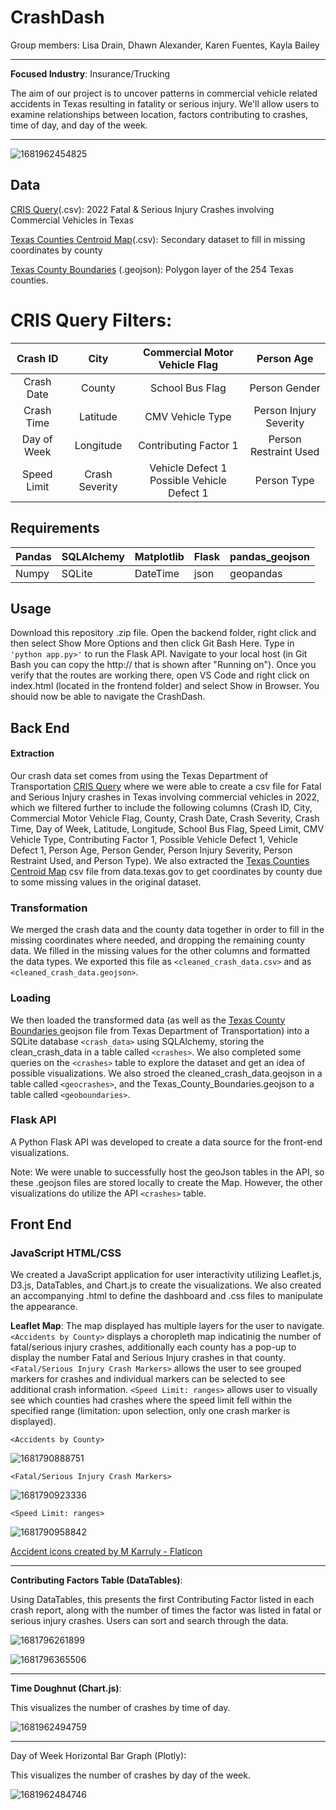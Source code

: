 # CrashDash

Group members: Lisa Drain, Dhawn Alexander, Karen Fuentes, Kayla Bailey

---

**Focused Industry**: Insurance/Trucking

The aim of our project is to uncover patterns in commercial vehicle related accidents in Texas resulting in fatality or serious injury. We'll allow users to examine relationships between location, factors contributing to crashes, time of day, and day of the week.

---

![1681962454825](image/README/1681962454825.png)

## Data

[CRIS Query]([https://cris.dot.state.tx.us/public/Query/app/home](https://cris.dot.state.tx.us/public/Query/app/home))(.csv): 2022 Fatal & Serious Injury Crashes involving Commercial Vehicles in Texas

[Texas Counties Centroid Map](https://data.texas.gov/widgets/ups3-9e8m?mobile_redirect=true)(.csv): Secondary dataset to fill in missing coordinates by county

[Texas County Boundaries](https://gis-txdot.opendata.arcgis.com/datasets/9b2eb7d232584572ad53bad41c76b04d_0/explore?location=30.911526%2C-100.049428%2C6.90) (.geojson): Polygon layer of the 254 Texas counties.

# CRIS Query Filters:

|  Crash ID  |      City      |          Commercial Motor Vehicle Flag          |       Person Age       |
| :---------: | :------------: | :---------------------------------------------: | :--------------------: |
| Crash Date |     County     |                 School Bus Flag                 |     Person Gender     |
| Crash Time |    Latitude    |                CMV Vehicle Type                | Person Injury Severity |
| Day of Week |   Longitude   |              Contributing Factor 1              | Person Restraint Used |
| Speed Limit | Crash Severity | Vehicle Defect 1<br />Possible Vehicle Defect 1 |      Person Type      |

## Requirements

| Pandas | SQLAlchemy | Matplotlib | Flask | pandas_geojson |
| ------ | ---------- | ---------- | ----- | -------------- |
| Numpy  | SQLite     | DateTime   | json  | geopandas      |

## Usage

Download this repository .zip file. Open the backend folder, right click and then select Show More Options and then click Git Bash Here. Type in `'python app.py>'` to run the Flask API. Navigate to your local host (in Git Bash you can copy the http:// that is shown after "Running on"). Once you verify that the routes are working there, open VS Code and right click on index.html (located in the frontend folder) and select Show in Browser. You should now be able to navigate the CrashDash.

## Back End

#### Extraction

Our crash data set comes from using the Texas Department of Transportation [CRIS Query]([https://cris.dot.state.tx.us/public/Query/app/home](https://cris.dot.state.tx.us/public/Query/app/home)) where we were able to create a csv file for Fatal and Serious Injury crashes in Texas involving commercial vehicles in 2022, which we filtered further to include the following columns (Crash ID, City, Commercial Motor Vehicle Flag, County, Crash Date, Crash Severity, Crash Time, Day of Week, Latitude, Longitude, School Bus Flag, Speed Limit, CMV Vehicle Type, Contributing Factor 1, Possible Vehicle Defect 1, Vehicle Defect 1, Person Age, Person Gender, Person Injury Severity, Person Restraint Used, and Person Type). We also extracted the [Texas Counties Centroid Map](https://data.texas.gov/widgets/ups3-9e8m?mobile_redirect=true) csv file from data.texas.gov to get coordinates by county due to some missing values in the original dataset.

### Transformation

We merged the crash data and the county data together in order to fill in the missing coordinates where needed, and dropping the remaining county data. We filled in the missing values for the other columns and formatted the data types. We exported this file as `<cleaned_crash_data.csv>` and as `<cleaned_crash_data.geojson>`.

### Loading

We then loaded the transformed data (as well as the [Texas County Boundaries ](https://gis-txdot.opendata.arcgis.com/datasets/9b2eb7d232584572ad53bad41c76b04d_0/explore?location=30.911526%2C-100.049428%2C6.90)geojson file from Texas Department of Transportation) into a SQLite database `<crash_data>` using SQLAlchemy, storing the clean_crash_data in a table called `<crashes>`. We also completed some queries on the `<crashes>` table to explore the dataset and get an idea of possible visualizations. We also stroed the cleaned_crash_data.geojson in a table called `<geocrashes>`, and the Texas_County_Boundaries.geojson to a table called `<geoboundaries>`.

### Flask API

A Python Flask API was developed to create a data source for the front-end visualizations.

Note: We were unable to successfully host the geoJson tables in the API, so these .geojson files are stored locally to create the Map. However, the other visualizations do utilize the API `<crashes>` table.

## Front End

### JavaScript HTML/CSS

We created a JavaScript application for user interactivity utilizing Leaflet.js, D3.js, DataTables, and Chart.js to create the visualizations. We also created an accompanying .html to define the dashboard and .css files to manipulate the appearance.

**Leaflet Map**: The map displayed has multiple layers for the user to navigate. `<Accidents by County>` displays a choropleth map indicatinig the number of fatal/serious injury crashes, additionally each county has a pop-up to display the number Fatal and Serious Injury crashes in that county. `<Fatal/Serious Injury Crash Markers>` allows the user to see grouped markers for crashes and individual markers can be selected to see additional crash information. `<Speed Limit: ranges>` allows user to visually see which counties had crashes where the speed limit fell within the specified range (limitation: upon selection, only one crash marker is displayed).

`<Accidents by County>`

![1681790888751](image/README/1681790888751.png)

`<Fatal/Serious Injury Crash Markers>`

![1681790923336](image/README/1681790923336.png)

`<Speed Limit: ranges>`

![1681790958842](image/README/1681790958842.png)

<a href="https://www.flaticon.com/free-icons/accident" title="accident icons">Accident icons created by M Karruly - Flaticon</a>

---

**Contributing Factors Table (DataTables)**:

Using DataTables, this presents the first Contributing Factor listed in each crash report, along with the number of times the factor was listed in fatal or serious injury crashes. Users can sort and search through the data.

![1681796261899](image/README/1681796261899.png)

![1681796365506](image/README/1681796365506.png)

---

**Time Doughnut (Chart.js)**:

This visualizes the number of crashes by time of day.

![1681962494759](image/README/1681962494759.png)

---

Day of Week Horizontal Bar Graph (Plotly):

This visualizes the number of crashes by day of the week.

![1681962484746](image/README/1681962484746.png)
